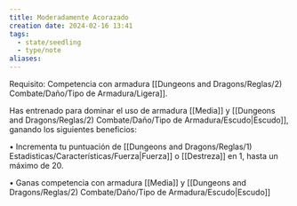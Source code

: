 ```yaml
---
title: Moderadamente Acorazado
creation date: 2024-02-16 13:41
tags:
  - state/seedling
  - type/note
aliases:
---
```

Requisito: Competencia con armadura [[Dungeons and Dragons/Reglas/2) Combate/Daño/Tipo de Armadura/Ligera]].

Has entrenado para dominar el uso de armadura [[Media]] y [[Dungeons and Dragons/Reglas/2) Combate/Daño/Tipo de Armadura/Escudo|Escudo]], ganando los siguientes
beneficios:

• Incrementa tu puntuación de [[Dungeons and Dragons/Reglas/1) Estadisticas/Características/Fuerza|Fuerza]] o [[Destreza]] en 1, hasta un máximo de 20.

• Ganas competencia con armadura [[Media]] y [[Dungeons and Dragons/Reglas/2) Combate/Daño/Tipo de Armadura/Escudo|Escudo]]
